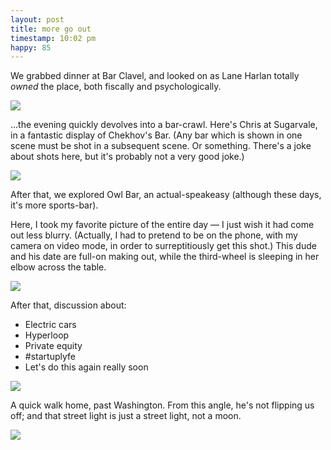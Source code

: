 ```yaml
---
layout: post
title: more go out
timestamp: 10:02 pm
happy: 85
---
```


We grabbed dinner at Bar Clavel, and looked on as Lane Harlan totally _owned_ the place, both fiscally and psychologically.

![](http://blog.jordan.matelsky.com/photo-journal/images/IMG_0157.JPG)

...the evening quickly devolves into a bar-crawl. Here's Chris at Sugarvale, in a fantastic display of Chekhov's Bar. (Any bar which is shown in one scene must be shot in a subsequent scene. Or something. There's a joke about shots here, but it's probably not a very good joke.)

![](http://blog.jordan.matelsky.com/photo-journal/images/IMG_0159.JPG)

After that, we explored Owl Bar, an actual-speakeasy (although these days, it's more sports-bar).

Here, I took my favorite picture of the entire day — I just wish it had come out less blurry. (Actually, I had to pretend to be on the phone, with my camera on video mode, in order to surreptitiously get this shot.) This dude and his date are full-on making out, while the third-wheel is sleeping in her elbow across the table.

![](http://blog.jordan.matelsky.com/photo-journal/images/hehehe.png)

After that, discussion about:

- Electric cars
- Hyperloop
- Private equity
- #startuplyfe
- Let's do this again really soon

![](http://blog.jordan.matelsky.com/photo-journal/images/IMG_0162.JPG)

A quick walk home, past Washington. From this angle, he's not flipping us off; and that street light is just a street light, not a moon.

![](http://blog.jordan.matelsky.com/photo-journal/images/IMG_0167.JPG)
